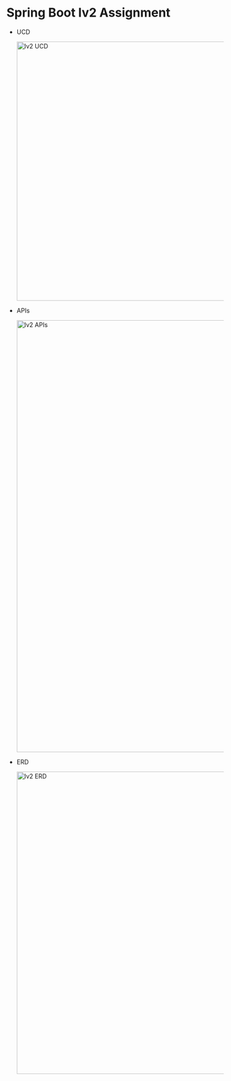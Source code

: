 # Spring Boot lv2 Assignment

- UCD

  <img width="600" alt="lv2 UCD" src="https://github.com/hyouoo/Spring_Boot_lv2/assets/50954774/19a9da8b-24cd-46fa-9e53-77bc760ead8d">

- APIs

  <img width="1000" alt="lv2 APIs" src="https://github.com/hyouoo/Spring_Boot_lv2/assets/50954774/036c0f26-367d-46be-8d4e-0e26313ba9d0">

- ERD

  <img width="700" alt="lv2 ERD" src="https://github.com/hyouoo/Spring_Boot_lv2/assets/50954774/d3c41759-94ad-40f5-b0f8-0d2529b38be4">
